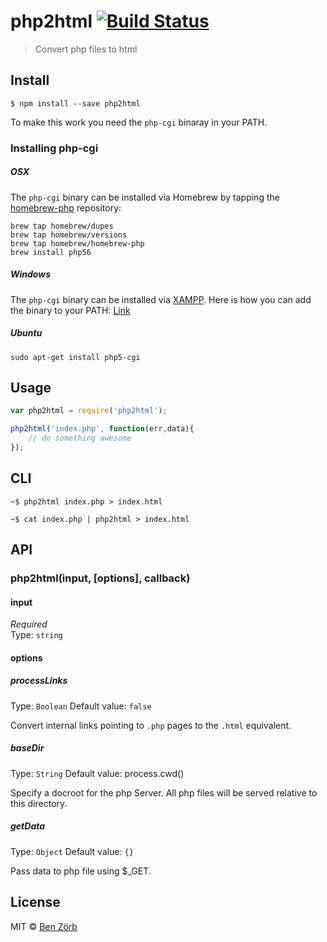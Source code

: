 # php2html [![Build Status](https://travis-ci.org/bezoerb/php2html.svg?branch=master)](https://travis-ci.org/bezoerb/php2html)

> Convert php files to html


## Install

```
$ npm install --save php2html
```


To make this work you need the `php-cgi` binaray in your PATH.

### Installing php-cgi

##### OSX

The `php-cgi` binary can be installed via Homebrew by tapping the
[homebrew-php](https://github.com/josegonzalez/homebrew-php) repository:

```shell
brew tap homebrew/dupes
brew tap homebrew/versions
brew tap homebrew/homebrew-php
brew install php56
```

##### Windows

The `php-cgi` binary can be installed via [XAMPP](http://www.apachefriends.org/de/xampp-windows.html). 
Here is how you can add the binary to your PATH: [Link](https://www.monosnap.com/image/psLZ5fpwuSsvJJeZPdklEjxMr)

##### Ubuntu

```shell
sudo apt-get install php5-cgi
```

## Usage

```js
var php2html = require('php2html');

php2html('index.php', function(err,data){
	// do something awesome
});
```

## CLI

```shell
~$ php2html index.php > index.html
```

```shell
~$ cat index.php | php2html > index.html
```


## API

### php2html(input, [options], callback)

#### input

*Required*  
Type: `string`


#### options


##### processLinks
Type: `Boolean`
Default value: `false`

Convert internal links pointing to `.php` pages to the `.html` equivalent.

##### baseDir
Type: `String`
Default value: process.cwd()

Specify a docroot for the php Server. All php files will be served relative to this directory.

##### getData
Type: `Object`
Default value: `{}`

Pass data to php file using $_GET.


## License

MIT © [Ben Zörb](http://sommerlaune.com)

